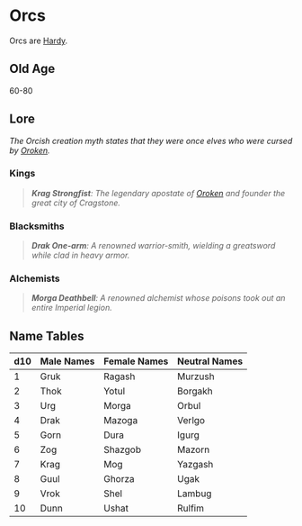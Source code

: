 # Orcs

Orcs are [Hardy](../Mechanical/Hardy.md).

## Old Age

60-80

## Lore

*The Orcish creation myth states that they were once elves who were cursed by [Oroken](../../../Resources%20for%20GMs/Mithrinian%20Pantheons/Mithrinian%20Deities/Oroken.md).*

### Kings

> ***Krag Strongfist**: The legendary apostate of [Oroken](../../../Resources%20for%20GMs/Mithrinian%20Pantheons/Mithrinian%20Deities/Oroken.md) and founder the great city of Cragstone.*

### Blacksmiths

> ***Drak One-arm**: A renowned warrior-smith, wielding a greatsword while clad in heavy armor.*

### Alchemists

> ***Morga Deathbell**: A renowned alchemist whose poisons took out an entire Imperial legion.*

## Name Tables

| d10 | Male Names | Female Names | Neutral Names |
| --- | ---------- | ------------ | ------------- |
| 1   | Gruk       | Ragash       | Murzush       |
| 2   | Thok       | Yotul        | Borgakh       |
| 3   | Urg        | Morga        | Orbul         |
| 4   | Drak       | Mazoga       | Verlgo        |
| 5   | Gorn       | Dura         | Igurg         |
| 6   | Zog        | Shazgob      | Mazorn        |
| 7   | Krag       | Mog          | Yazgash       |
| 8   | Guul       | Ghorza       | Ugak          |
| 9   | Vrok       | Shel         | Lambug        |
| 10  | Dunn       | Ushat        | Rulfim        |
